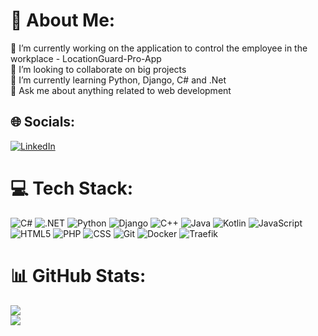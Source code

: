 # 💫 About Me:
🔭 I’m currently working on the application to control the employee in the workplace - LocationGuard-Pro-App<br>👯 I’m looking to collaborate on big projects<br>🌱 I’m currently learning Python, Django, C# and .Net<br>💬 Ask me about anything related to web development


## 🌐 Socials:
[![LinkedIn](https://img.shields.io/badge/LinkedIn-%230077B5.svg?logo=linkedin&logoColor=white)](https://www.linkedin.com/in/michalbugaj/) 

# 💻 Tech Stack:
![C#](https://img.shields.io/badge/C%23-%23239120?style=for-the-badge&logo=c-sharp&logoColor=white) ![.NET](https://img.shields.io/badge/.NET-%23512BD4?style=for-the-badge&logo=.net&logoColor=white) ![Python](https://img.shields.io/badge/Python-%233776AB?style=for-the-badge&logo=python&logoColor=white) ![Django](https://img.shields.io/badge/Django-%23092E20?style=for-the-badge&logo=django&logoColor=white) ![C++](https://img.shields.io/badge/C++-%2300599C?style=for-the-badge&logo=c%2B%2B&logoColor=white) ![Java](https://img.shields.io/badge/Java-%23ED8B00?style=for-the-badge&logo=java&logoColor=white) ![Kotlin](https://img.shields.io/badge/Kotlin-%230095D5?style=for-the-badge&logo=kotlin&logoColor=white) ![JavaScript](https://img.shields.io/badge/JavaScript-F7DF1E?style=for-the-badge&logo=javascript&logoColor=black) ![HTML5](https://img.shields.io/badge/HTML5-%23E34F26?style=for-the-badge&logo=html5&logoColor=white) ![PHP](https://img.shields.io/badge/PHP-%23777BB4?style=for-the-badge&logo=php&logoColor=white) ![CSS](https://img.shields.io/badge/CSS-%231572B6?style=for-the-badge&logo=css3&logoColor=white) ![Git](https://img.shields.io/badge/Git-F05032?style=for-the-badge&logo=git&logoColor=white) ![Docker](https://img.shields.io/badge/Docker-2496ED?style=for-the-badge&logo=docker&logoColor=white) ![Traefik](https://img.shields.io/badge/Traefik-FFD43B?style=for-the-badge&logo=traefik&logoColor=white)
<div align="left">
</div>

###
# 📊 GitHub Stats:
![](https://github-readme-streak-stats.herokuapp.com/?user=m-bugaj&theme=radical&hide_border=true)<br/>
![](https://github-readme-stats.vercel.app/api/top-langs/?username=m-bugaj&theme=radical&hide_border=true&include_all_commits=false&count_private=false&layout=compact)
